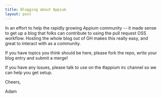```yaml
---
title: Blogging about Appium
layout: post
---
```


In an effort to help the rapidly growing Appium community -- it made sense to get up a blog that folks can contribute to using the pull request OSS workflow. Hosting the whole blog out of GH makes this really easy, and great to interact with as a community.

If you have topics you think should be here, please fork the repo, write your blog entry and submit a merge!

If you have any issues, please talk to use on the #appium irc channel so we can help you get setup.

Cheers,

Adam
